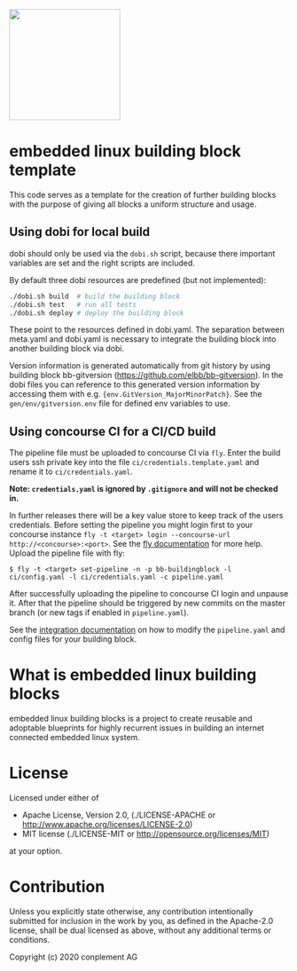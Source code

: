 <img src="https://raw.githubusercontent.com/elbb/bb-buildingblock/master/.assets/logo.png" height="200">

# embedded linux building block template

This code serves as a template for the creation of further building blocks with the purpose of giving all blocks a uniform structure and usage.

## Using dobi for local build

dobi should only be used via the `dobi.sh` script, because there important variables are set and the right scripts are included.

By default three dobi resources are predefined (but not implemented):

```sh
./dobi.sh build  # build the building block
./dobi.sh test   # run all tests
./dobi.sh deploy # deploy the building block
```

These point to the resources defined in dobi.yaml.
The separation between meta.yaml and dobi.yaml is necessary to integrate the building block into another building block via dobi.

Version information is generated automatically from git history by using building block bb-gitversion (<https://github.com/elbb/bb-gitversion>).
In the dobi files you can reference to this generated version information by accessing them with e.g. `{env.GitVersion_MajorMinorPatch}`. See the `gen/env/gitversion.env` file for defined env variables to use.

## Using concourse CI for a CI/CD build

The pipeline file must be uploaded to concourse CI via `fly`. 
Enter the build users ssh private key into the file `ci/credentials.template.yaml` and rename it to `ci/credentials.yaml`. 

**Note: `credentials.yaml` is ignored by `.gitignore` and will not be checked in.**

In further releases there will be a key value store to keep track of the users credentials.
Before setting the pipeline you might login first to your concourse instance `fly -t <target> login --concourse-url http://<concourse>:<port>`. See the [fly documentation](https://concourse-ci.org/fly.html) for more help.
Upload the pipeline file with fly:

    $ fly -t <target> set-pipeline -n -p bb-buildingblock -l ci/config.yaml -l ci/credentials.yaml -c pipeline.yaml

After successfully uploading the pipeline to concourse CI login and unpause it. After that the pipeline should be triggered by new commits on the master branch (or new tags if enabled in `pipeline.yaml`).

See the [integration documentation](example//ci/README.md) on how to modify the `pipeline.yaml` and config files for your building block.

# What is embedded linux building blocks

embedded linux building blocks is a project to create reusable and
adoptable blueprints for highly recurrent issues in building an internet
connected embedded linux system.

# License

Licensed under either of

-   Apache License, Version 2.0, (./LICENSE-APACHE or <http://www.apache.org/licenses/LICENSE-2.0>)
-   MIT license (./LICENSE-MIT or <http://opensource.org/licenses/MIT>)

at your option.

# Contribution

Unless you explicitly state otherwise, any contribution intentionally
submitted for inclusion in the work by you, as defined in the Apache-2.0
license, shall be dual licensed as above, without any additional terms or
conditions.

Copyright (c) 2020 conplement AG
